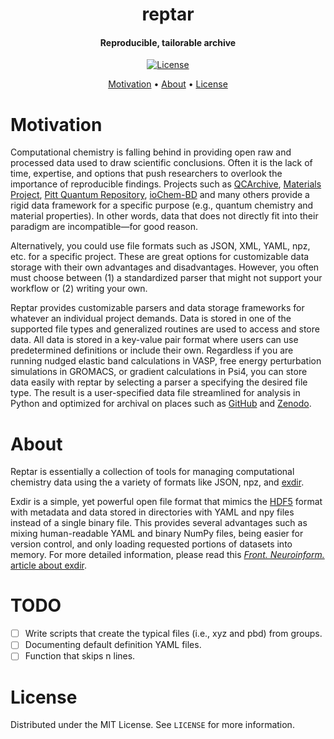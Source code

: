 <h1 align="center">reptar</h1>

<h4 align="center"><b>Rep</b>roducible, <b>t</b>ailorable <b>ar</b>chive</h4>

<p align="center">
    <a href="https://github.com/aalexmmaldonado/reptar/blob/main/LICENSE" target="_blank">
        <img src="https://img.shields.io/github/license/aalexmmaldonado/reptar" alt="License">
    </a>
</p>

<p align="center">
    <a href="#motivation">Motivation</a> •
    <a href="#about">About</a> •
    <a href="#license">License</a>
</p>

# Motivation

Computational chemistry is falling behind in providing open raw and processed data used to draw scientific conclusions.
Often it is the lack of time, expertise, and options that push researchers to overlook the importance of reproducible findings.
Projects such as [QCArchive](https://qcarchive.molssi.org/), [Materials Project](https://materialsproject.org/), [Pitt Quantum Repository](https://pqr.pitt.edu/), [ioChem-BD](https://www.iochem-bd.org/) and many others provide a rigid data framework for a specific purpose (e.g., quantum chemistry and material properties).
In other words, data that does not directly fit into their paradigm are incompatible&mdash;for good reason.

Alternatively, you could use file formats such as JSON, XML, YAML, npz, etc. for a specific project.
These are great options for customizable data storage with their own advantages and disadvantages.
However, you often must choose between (1) a standardized parser that might not support your workflow or (2) writing your own.

Reptar provides customizable parsers and data storage frameworks for whatever an individual project demands.
Data is stored in one of the supported file types and generalized routines are used to access and store data.
All data is stored in a key-value pair format where users can use predetermined definitions or include their own.
Regardless if you are running nudged elastic band calculations in VASP, free energy perturbation simulations in GROMACS, or gradient calculations in Psi4, you can store data easily with reptar by selecting a parser a specifying the desired file type.
The result is a user-specified data file streamlined for analysis in Python and optimized for archival on places such as [GitHub](https://github.com/) and [Zenodo](https://zenodo.org/).

# About

Reptar is essentially a collection of tools for managing computational chemistry data using the a variety of formats like JSON, npz, and [exdir](https://exdir.readthedocs.io/en/latest/).

Exdir is a simple, yet powerful open file format that mimics the [HDF5](https://www.hdfgroup.org/solutions/hdf5/) format with metadata and data stored in directories with YAML and npy files instead of a single binary file.
This provides several advantages such as mixing human-readable YAML and binary NumPy files, being easier for version control, and only loading requested portions of datasets into memory.
For more detailed information, please read this [*Front. Neuroinform.* article about exdir](https://doi.org/10.3389/fninf.2018.00016).

# TODO

- [ ] Write scripts that create the typical files (i.e., xyz and pbd) from groups.
- [ ] Documenting default definition YAML files.
- [ ] Function that skips n lines.

# License

Distributed under the MIT License. See `LICENSE` for more information.
